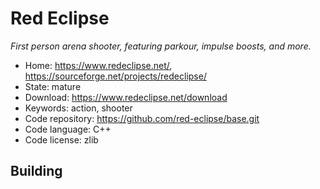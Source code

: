 # Red Eclipse

_First person arena shooter, featuring parkour, impulse boosts, and more._

- Home: https://www.redeclipse.net/, https://sourceforge.net/projects/redeclipse/
- State: mature
- Download: https://www.redeclipse.net/download
- Keywords: action, shooter
- Code repository: https://github.com/red-eclipse/base.git
- Code language: C++
- Code license: zlib

## Building
